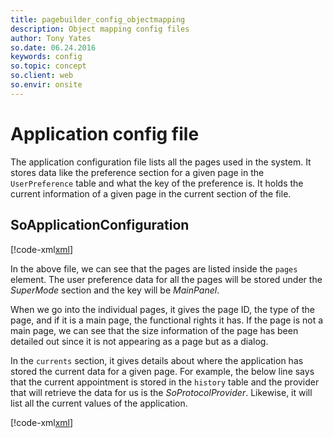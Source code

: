 ```yaml
---
title: pagebuilder_config_objectmapping
description: Object mapping config files
author: Tony Yates
so.date: 06.24.2016
keywords: config
so.topic: concept
so.client: web
so.envir: onsite
---
```


# Application config file

The application configuration file lists all the pages used in the system. It stores data like the preference section for a given page in the `UserPreference` table and what the key of the preference is. It holds the current information of a given page in the current section of the file.

## SoApplicationConfiguration

[!code-xml[xml](includes/soapplicationconfiguration.xml)]

In the above file, we can see that the pages are listed inside the `pages` element. The user preference data for all the pages will be stored under the *SuperMode* section and the key will be *MainPanel*.

When we go into the individual pages, it gives the page ID, the type of the page, and if it is a main page, the functional rights it has. If the page is not a main page, we can see that the size information of the page has been detailed out since it is not appearing as a page but as a dialog.

In the `currents` section, it gives details about where the application has stored the current data for a given page. For example, the below line says that the current appointment is stored in the `history` table and the provider that will retrieve the data for us is the *SoProtocolProvider*. Likewise, it will list all the current values of the application.

[!code-xml[xml](includes/soapplicationconfiguration.xml?range=14)]
